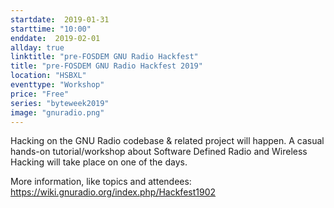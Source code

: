 ```yaml
---
startdate:  2019-01-31
starttime: "10:00"
enddate:  2019-02-01
allday: true
linktitle: "pre-FOSDEM GNU Radio Hackfest"
title: "pre-FOSDEM GNU Radio Hackfest 2019"
location: "HSBXL"
eventtype: "Workshop"
price: "Free"
series: "byteweek2019"
image: "gnuradio.png"
--- 
```


Hacking on the GNU Radio codebase & related project will happen.
A casual hands-on tutorial/workshop about Software Defined Radio and 
Wireless Hacking will take place on one of the days.

More information, like topics and attendees:
https://wiki.gnuradio.org/index.php/Hackfest1902